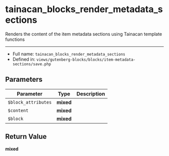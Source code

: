# tainacan_blocks_render_metadata_sections


Renders the content of the item metadata sections
using Tainacan template functions

***

* Full name: `tainacan_blocks_render_metadata_sections`
* Defined in: `views/gutenberg-blocks/blocks/item-metadata-sections/save.php`

## Parameters

| Parameter           | Type      | Description |
|---------------------|-----------|-------------|
| `$block_attributes` | **mixed** |             |
| `$content`          | **mixed** |             |
| `$block`            | **mixed** |             |

## Return Value

**mixed**
